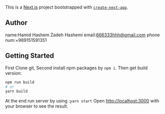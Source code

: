 This is a [Next.js](https://nextjs.org/) project bootstrapped with [`create-next-app`](https://github.com/vercel/next.js/tree/canary/packages/create-next-app).

## Author

name:Hamid Hashem Zadeh Hashemi
email:666333hhh@gmail.com
phone num:+989151591351

## Getting Started

First Clone git,
Second install npm packages by `npm i`. Then get build version:
```bash
npm run build
# or
yarn build
```
At the end run server by using :`yarn start`
Open [http://localhost:3000](http://localhost:3000) with your browser to see the result.
